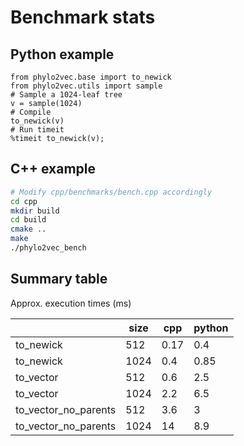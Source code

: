 # Benchmark stats

## Python example

```ipython
from phylo2vec.base import to_newick
from phylo2vec.utils import sample
# Sample a 1024-leaf tree
v = sample(1024)
# Compile
to_newick(v)
# Run timeit
%timeit to_newick(v);
```

## C++ example

```bash
# Modify cpp/benchmarks/bench.cpp accordingly
cd cpp
mkdir build
cd build
cmake ..
make
./phylo2vec_bench
```

## Summary table

Approx. execution times (ms)

|                      | size | cpp  | python |
|----------------------|------|------|--------|
| to_newick            | 512  | 0.17 | 0.4    |
| to_newick            | 1024 | 0.4  | 0.85   |
| to_vector            | 512  | 0.6  | 2.5    |
| to_vector            | 1024 | 2.2  | 6.5    |
| to_vector_no_parents | 512  | 3.6  | 3      |
| to_vector_no_parents | 1024 | 14   | 8.9    |
